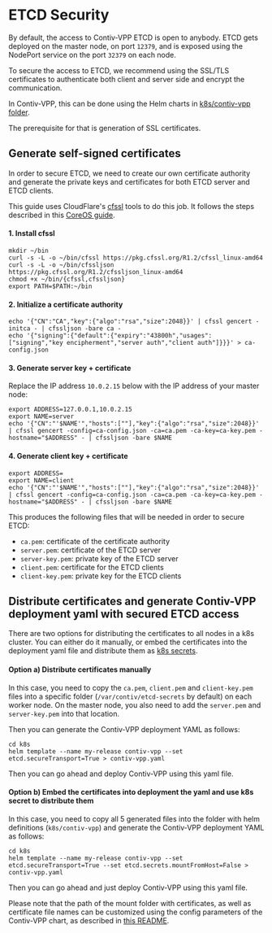 # ETCD Security

By default, the access to Contiv-VPP ETCD is open to anybody. ETCD gets deployed
on the master node, on port `12379`, and is exposed using the NodePort service
on the port `32379` on each node.

To secure the access to ETCD, we recommend using the SSL/TLS certificates to authenticate
both client and server side and encrypt the communication.

In Contiv-VPP, this can be done using the Helm charts in [k8s/contiv-vpp folder](../k8s/contiv-vpp).

The prerequisite for that is generation of SSL certificates.


## Generate self-signed certificates
In order to secure ETCD, we need to create our own certificate authority
and generate the private keys and certificates for both ETCD server and ETCD clients. 

This guide uses CloudFlare's [cfssl](https://github.com/cloudflare/cfssl) tools to do this job.
It follows the steps described in this [CoreOS guide](https://github.com/coreos/docs/blob/master/os/generate-self-signed-certificates.md).

#### 1. Install cfssl
```
mkdir ~/bin
curl -s -L -o ~/bin/cfssl https://pkg.cfssl.org/R1.2/cfssl_linux-amd64
curl -s -L -o ~/bin/cfssljson https://pkg.cfssl.org/R1.2/cfssljson_linux-amd64
chmod +x ~/bin/{cfssl,cfssljson}
export PATH=$PATH:~/bin
```

#### 2. Initialize a certificate authority
```
echo '{"CN":"CA","key":{"algo":"rsa","size":2048}}' | cfssl gencert -initca - | cfssljson -bare ca -
echo '{"signing":{"default":{"expiry":"43800h","usages":["signing","key encipherment","server auth","client auth"]}}}' > ca-config.json
```

#### 3. Generate server key + certificate
Replace the IP address `10.0.2.15` below with the IP address of your master node:
```
export ADDRESS=127.0.0.1,10.0.2.15
export NAME=server
echo '{"CN":"'$NAME'","hosts":[""],"key":{"algo":"rsa","size":2048}}' | cfssl gencert -config=ca-config.json -ca=ca.pem -ca-key=ca-key.pem -hostname="$ADDRESS" - | cfssljson -bare $NAME
```

#### 4. Generate client key + certificate
```
export ADDRESS=
export NAME=client
echo '{"CN":"'$NAME'","hosts":[""],"key":{"algo":"rsa","size":2048}}' | cfssl gencert -config=ca-config.json -ca=ca.pem -ca-key=ca-key.pem -hostname="$ADDRESS" - | cfssljson -bare $NAME
```

This produces the following files that will be needed in order to secure ETCD:
 - `ca.pem`: certificate of the certificate authority
 - `server.pem`: certificate of the ETCD server
 - `server-key.pem`: private key of the ETCD server
 - `client.pem`: certificate for the ETCD clients
 - `client-key.pem`: private key for the ETCD clients
 
 
## Distribute certificates and generate Contiv-VPP deployment yaml with secured ETCD access
There are two options for distributing the certificates to all nodes in a k8s cluster.
You can either do it manually, or embed the certificates into the deployment yaml file and 
distribute them as [k8s secrets](https://kubernetes.io/docs/concepts/configuration/secret/).

#### Option a) Distribute certificates manually
In this case, you need to copy the `ca.pem`, `client.pem` and `client-key.pem` files
into a specific folder (`/var/contiv/etcd-secrets` by default) on each worker node.
On the master node, you also need to add the `server.pem` and `server-key.pem` into that location.

Then you can generate the Contiv-VPP deployment YAML as follows:
```
cd k8s
helm template --name my-release contiv-vpp --set etcd.secureTransport=True > contiv-vpp.yaml
```
Then you can go ahead and deploy Contiv-VPP using this yaml file.

#### Option b) Embed the certificates into deployment the yaml and use k8s secret to distribute them
In this case, you need to copy all 5 generated files into the folder with helm definitions 
(`k8s/contiv-vpp`) and generate the Contiv-VPP deployment YAML as follows:
```
cd k8s
helm template --name my-release contiv-vpp --set etcd.secureTransport=True --set etcd.secrets.mountFromHost=False > contiv-vpp.yaml
```
Then you can go ahead and just deploy Contiv-VPP using this yaml file.


Please note that the path of the mount folder with certificates, as well as certificate 
file names can be customized using the config parameters of the Contiv-VPP chart, 
as described in [this README](../k8s/contiv-vpp/README.md).
